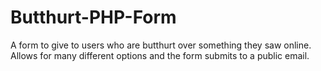 Butthurt-PHP-Form
=================

A form to give to users who are butthurt over something they saw online. Allows for many different options and the form submits to a public email.
